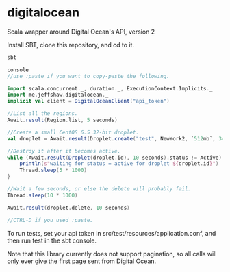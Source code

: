 digitalocean
============

Scala wrapper around Digital Ocean's API, version 2

Install SBT, clone this repository, and cd to it.


```scala
sbt

console
//use :paste if you want to copy-paste the following.

import scala.concurrent._, duration._, ExecutionContext.Implicits._
import me.jeffshaw.digitalocean._
implicit val client = DigitalOceanClient("api_token")

//List all the regions.
Await.result(Region.list, 5 seconds)

//Create a small CentOS 6.5 32-bit droplet.
val droplet = Await.result(Droplet.create("test", NewYork2, `512mb`, 3448674, Seq.empty, false, false, false, None), 10 seconds)

//Destroy it after it becomes active.
while (Await.result(Droplet(droplet.id), 10 seconds).status != Active) {
    println(s"waiting for status = active for droplet ${droplet.id}")
    Thread.sleep(5 * 1000)
}

//Wait a few seconds, or else the delete will probably fail.
Thread.sleep(10 * 1000)

Await.result(droplet.delete, 10 seconds)

//CTRL-D if you used :paste.
```

To run tests, set your api token in src/test/resources/application.conf, and then run test in the sbt console.

Note that this library currently does not support pagination, so all calls will only ever give the first page sent from Digital Ocean.
